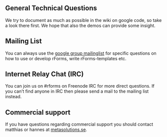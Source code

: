 ## General Technical Questions ##
We try to document as much as possible in the wiki on google code, so take a look there first. We hope that also the demos can provide some insight.

## Mailing List ##

You can always use the [google group mailinglist](http://groups.google.com/group/rforms-discuss) for specific questions on how to use or develop rForms, write rForms-templates etc.

## Internet Relay Chat (IRC) ##
You can join us on #rforms on Freenode IRC for more direct questions.
If you can’t find anyone in IRC then please send a mail to the mailing list instead.

## Commercial support ##
If you have questions regarding commercial support you should contact matthias or hannes at [metasolutions.se](http://metasolutions.se).